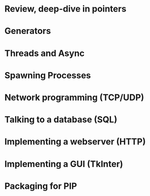 # Review, deep-dive in pointers
# Generators
# Threads and Async
# Spawning Processes
# Network programming (TCP/UDP)
# Talking to a database (SQL)
# Implementing a webserver (HTTP)
# Implementing a GUI (TkInter)
# Packaging for PIP